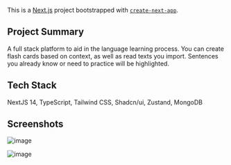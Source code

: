 This is a [Next.js](https://nextjs.org/) project bootstrapped with [`create-next-app`](https://github.com/vercel/next.js/tree/canary/packages/create-next-app).

## Project Summary

A full stack platform to aid in the language learning process. You can create flash cards based on context, as well as read texts you import. Sentences you already know or need to practice will be highlighted.

## Tech Stack
NextJS 14, TypeScript, Tailwind CSS, Shadcn/ui, Zustand, MongoDB


## Screenshots

![image](https://github.com/user-attachments/assets/713ead50-c08c-4aa3-a8eb-64111a7834a5)

![image](https://github.com/user-attachments/assets/d55e73dc-019b-4ed7-aa6e-4a8a806ec649)




